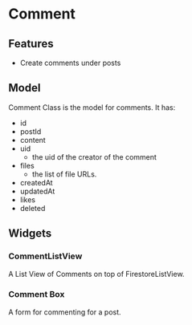 # Comment

## Features

- Create comments under posts

## Model

Comment Class is the model for comments.
It has:

- id
- postId
- content
- uid
  - the uid of the creator of the comment
- files
  - the list of file URLs.
- createdAt
- updatedAt
- likes
- deleted

## Widgets

### CommentListView

A List View of Comments on top of FirestoreListView.

### Comment Box

A form for commenting for a post.
